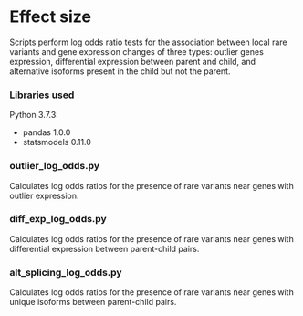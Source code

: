 # Effect size

Scripts perform log odds ratio tests for the association between local rare variants and gene expression changes of three types: outlier genes expression, differential expression between parent and child, and alternative isoforms present in the child but not the parent.

### Libraries used

Python 3.7.3:

* pandas 1.0.0
* statsmodels 0.11.0

### outlier_log_odds.py

Calculates log odds ratios for the presence of rare variants near genes with outlier expression.

### diff_exp_log_odds.py

Calculates log odds ratios for the presence of rare variants near genes with differential expression between parent-child pairs.

### alt_splicing_log_odds.py

Calculates log odds ratios for the presence of rare variants near genes with unique isoforms between parent-child pairs.
